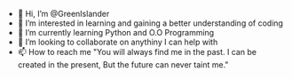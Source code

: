 - 👋 Hi, I’m @GreenIslander
- 👀 I’m interested in learning and gaining a better understanding of coding
- 🌱 I’m currently learning Python and O.O Programming
- 💞️ I’m looking to collaborate on anythiny I can help with
- 📫 How to reach me "You will always find me in the past. I can be created in the present, But the future can never taint me."


<!---
GreenIslander/GreenIslander is a ✨ special ✨ repository because its `README.md` (this file) appears on your GitHub profile.
You can click the Preview link to take a look at your changes.
--->
